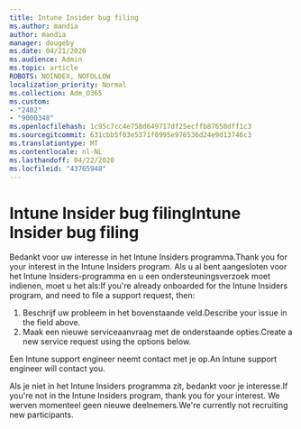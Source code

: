```yaml
---
title: Intune Insider bug filing
ms.author: mandia
author: mandia
manager: dougeby
ms.date: 04/21/2020
ms.audience: Admin
ms.topic: article
ROBOTS: NOINDEX, NOFOLLOW
localization_priority: Normal
ms.collection: Adm_O365
ms.custom:
- "2402"
- "9000348"
ms.openlocfilehash: 1c95c7cc4e758d649717df25ecffb87650dff1c3
ms.sourcegitcommit: 631cbb5f03e5371f0995e976536d24e9d13746c3
ms.translationtype: MT
ms.contentlocale: nl-NL
ms.lasthandoff: 04/22/2020
ms.locfileid: "43765948"
---
```

# <a name="intune-insider-bug-filing"></a><span data-ttu-id="b147c-102">Intune Insider bug filing</span><span class="sxs-lookup"><span data-stu-id="b147c-102">Intune Insider bug filing</span></span>

<span data-ttu-id="b147c-103">Bedankt voor uw interesse in het Intune Insiders programma.</span><span class="sxs-lookup"><span data-stu-id="b147c-103">Thank you for your interest in the Intune Insiders program.</span></span> <span data-ttu-id="b147c-104">Als u al bent aangesloten voor het Intune Insiders-programma en u een ondersteuningsverzoek moet indienen, moet u het als:</span><span class="sxs-lookup"><span data-stu-id="b147c-104">If you're already onboarded for the Intune Insiders program, and need to file a support request, then:</span></span>

1. <span data-ttu-id="b147c-105">Beschrijf uw probleem in het bovenstaande veld.</span><span class="sxs-lookup"><span data-stu-id="b147c-105">Describe your issue in the field above.</span></span>
2. <span data-ttu-id="b147c-106">Maak een nieuwe serviceaanvraag met de onderstaande opties.</span><span class="sxs-lookup"><span data-stu-id="b147c-106">Create a new service request using the options below.</span></span>

<span data-ttu-id="b147c-107">Een Intune support engineer neemt contact met je op.</span><span class="sxs-lookup"><span data-stu-id="b147c-107">An Intune support engineer will contact you.</span></span>

<span data-ttu-id="b147c-108">Als je niet in het Intune Insiders programma zit, bedankt voor je interesse.</span><span class="sxs-lookup"><span data-stu-id="b147c-108">If you're not in the Intune Insiders program, thank you for your interest.</span></span> <span data-ttu-id="b147c-109">We werven momenteel geen nieuwe deelnemers.</span><span class="sxs-lookup"><span data-stu-id="b147c-109">We're currently not recruiting new participants.</span></span>
